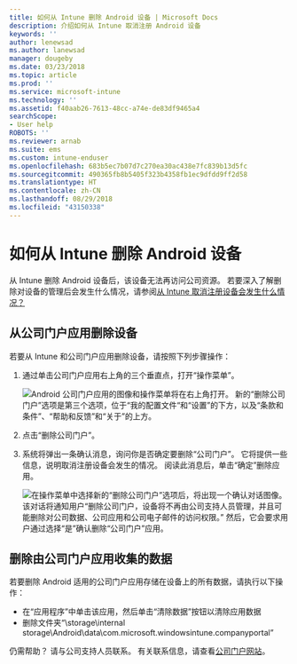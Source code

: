 ```yaml
---
title: 如何从 Intune 删除 Android 设备 | Microsoft Docs
description: 介绍如何从 Intune 取消注册 Android 设备
keywords: ''
author: lenewsad
ms.author: lanewsad
manager: dougeby
ms.date: 03/23/2018
ms.topic: article
ms.prod: ''
ms.service: microsoft-intune
ms.technology: ''
ms.assetid: f40aab26-7613-48cc-a74e-de83df9465a4
searchScope:
- User help
ROBOTS: ''
ms.reviewer: arnab
ms.suite: ems
ms.custom: intune-enduser
ms.openlocfilehash: 683b5ec7b07d7c270ea30ac438e7fc839b13d5fc
ms.sourcegitcommit: 490365fb8b5405f323b4358fb1ec9dfdd9ff2d58
ms.translationtype: HT
ms.contentlocale: zh-CN
ms.lasthandoff: 08/29/2018
ms.locfileid: "43150338"
---
```

# <a name="how-to-remove-your-android-device-from-intune"></a>如何从 Intune 删除 Android 设备

从 Intune 删除 Android 设备后，该设备无法再访问公司资源。  若要深入了解删除对设备的管理后会发生什么情况，请参阅[从 Intune 取消注册设备会发生什么情况？](what-happens-if-you-unenroll-your-device-from-intune-android.md)

## <a name="removing-the-device-from-the-company-portal-app"></a>从公司门户应用删除设备

若要从 Intune 和公司门户应用删除设备，请按照下列步骤操作：

1. 通过单击公司门户应用右上角的三个垂直点，打开“操作菜单”。

   ![Android 公司门户应用的图像和操作菜单将在右上角打开。 新的“删除公司门户”选项是第三个选项，位于“我的配置文件“和“设置”的下方，以及“条款和条件”、“帮助和反馈”和“关于”的上方。](./media/android_remove_cp_menu_action_after_1705.png)

2. 点击“删除公司门户”。

3. 系统将弹出一条确认消息，询问你是否确定要删除“公司门户”。 它将提供一些信息，说明取消注册设备会发生的情况。 阅读此消息后，单击“确定”删除应用。

   ![在操作菜单中选择新的“删除公司门户”选项后，将出现一个确认对话图像。 该对话将通知用户“删除公司门户，设备将不再由公司支持人员管理，并且可能删除对公司数据、公司应用和公司电子邮件的访问权限。” 然后，它会要求用户通过选择“是”确认删除“公司门户”应用。](./media/android_remove_cp_menu_confirmation_after_1705.png)

## <a name="removing-data-collected-by-the-company-portal-app"></a>删除由公司门户应用收集的数据

若要删除 Android 适用的公司门户应用存储在设备上的所有数据，请执行以下操作：

-   在“应用程序”中单击该应用，然后单击“清除数据”按钮以清除应用数据
-   删除文件夹“\storage\internal storage\Android\data\com.microsoft.windowsintune.companyportal”

仍需帮助？ 请与公司支持人员联系。 有关联系信息，请查看[公司门户网站](https://go.microsoft.com/fwlink/?linkid=2010980)。
